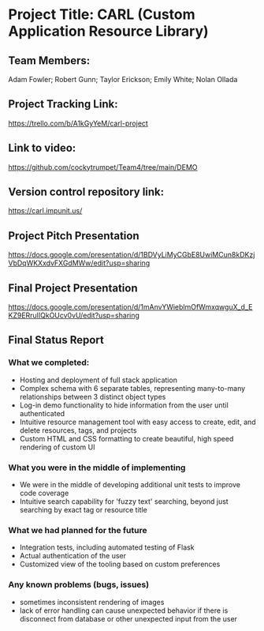 # Project Title: CARL (Custom Application Resource Library)

## Team Members:
Adam Fowler; Robert Gunn; Taylor Erickson; Emily White; Nolan Ollada 

## Project Tracking Link:
https://trello.com/b/A1kGyYeM/carl-project

## Link to video:
https://github.com/cockytrumpet/Team4/tree/main/DEMO

## Version control repository link:
https://carl.impunit.us/

## Project Pitch Presentation
https://docs.google.com/presentation/d/1BDVyLiMyCGbE8UwiMCun8kDKzjVbDqWKXxdvFXGdMWw/edit?usp=sharing

## Final Project Presentation
https://docs.google.com/presentation/d/1mAnvYWieblmOfWmxqwguX_d_EKZ9ERrulIQkOUcv0vU/edit?usp=sharing

## Final Status Report
### What we completed:
- Hosting and deployment of full stack application
- Complex schema with 6 separate tables, representing many-to-many relationships between 3 distinct object types
- Log-in demo functionality to hide information from the user until authenticated
- Intuitive resource management tool with easy access to create, edit, and delete resources, tags, and projects
- Custom HTML and CSS formatting to create beautiful, high speed rendering of custom UI
### What you were in the middle of implementing
- We were in the middle of developing additional unit tests to improve code coverage
- Intuitive search capability for 'fuzzy text' searching, beyond just searching by exact tag or resource title
### What we had planned for the future
- Integration tests, including automated testing of Flask
- Actual authentication of the user
- Customized view of the tooling based on custom preferences
### Any known problems (bugs, issues)
- sometimes inconsistent rendering of images
- lack of error handling can cause unexpected behavior if there is disconnect from database or other unexpected input from the user



